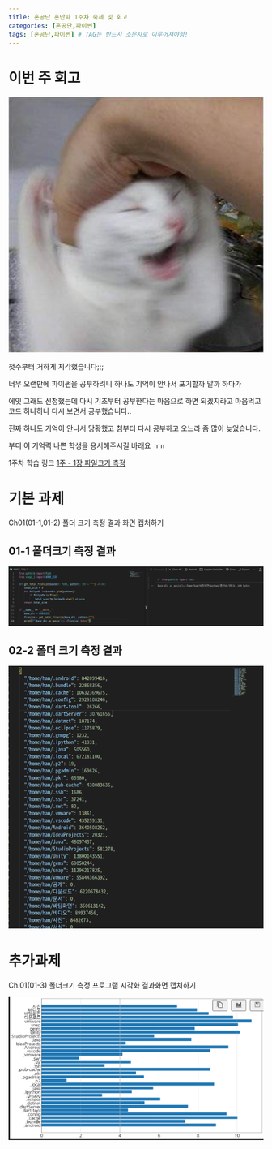 ```yaml
---
title: 혼공단 혼만파 1주차 숙제 및 회고
categories: [혼공단,파이썬]
tags: [혼공단,파이썬] # TAG는 반드시 소문자로 이루어져야함!
---
```

# 이번 주 회고
![](../assets/img/post/혼공단/혼만파/1주차/고양이.png) 

첫주부터 거하게 지각했습니다;;;

너무 오랜만에 파이썬을 공부하려니 하나도 기억이 안나서 포기할까 말까 하다가

에잇 그래도 신청했는데 다시 기초부터 공부한다는 마음으로 하면 되겠지라고 마음먹고 코드 하나하나 다시 보면서 공부했습니다..

진짜 하나도 기억이 안나서 당황했고 첨부터 다시 공부하고 오느라 좀 많이 늦었습니다.

부디 이 기억력 나쁜 학생을 용서해주시길 바래요 ㅠㅠ


1주차 학습 링크
[1주 - 1장 파일크기 측정](https://jungelec.github.io/posts/17/)

# 기본 과제
Ch01(01-1,01-2) 폴더 크기 측정 결과 화면 캡처하기

## 01-1 폴더크기 측정 결과
![](../assets/img/post/혼공단/혼만파/1주차/폴더크기측정1.png) 

## 02-2 폴더 크기 측정 결과
![](../assets/img/post/혼공단/혼만파/1주차/폴더크기측정2.png) 


# 추가과제
Ch.01(01-3) 폴더크기 측정 프로그램 시각화 결과화면 캡처하기

![](../assets/img/post/혼공단/혼만파/1주차/시각화2.png) 
 
